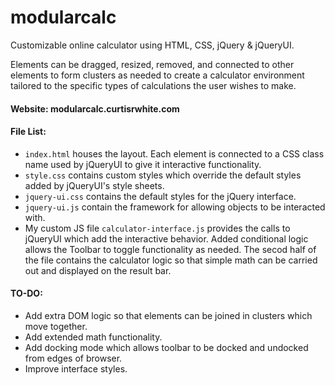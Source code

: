 # modularcalc
Customizable online calculator using HTML, CSS, jQuery &amp; jQueryUI.

Elements can be dragged, resized, removed, and connected to other elements to form clusters as needed to create a calculator environment tailored to the specific types of calculations the user wishes to make.

#### Website: modularcalc.curtisrwhite.com

#### File List:
- `index.html` houses the layout. Each element is connected to a CSS class name used by jQueryUI to give it interactive functionality.
- `style.css` contains custom styles which override the default styles added by jQueryUI's style sheets.
- `jquery-ui.css` contains the default styles for the jQuery interface.
- `jquery-ui.js` contain the framework for allowing objects to be interacted with. 
- My custom JS file `calculator-interface.js` provides the calls to jQueryUI which add the interactive behavior. Added conditional logic allows the Toolbar to toggle functionality as needed. The secod half of the file contains the calculator logic so that simple math can be carried out and displayed on the result bar.

#### TO-DO:
- Add extra DOM logic so that elements can be joined in clusters which move together.
- Add extended math functionality.
- Add docking mode which allows toolbar to be docked and undocked from edges of browser.
- Improve interface styles.
